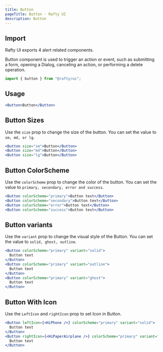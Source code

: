 ```yaml
---
title: Button
pageTitle: Button - Rafty UI
description: Button
---
```


## Import

Rafty UI exports 4 alert related components.

Button component is used to trigger an action or event, such as submitting a form, opening a Dialog, canceling an action, or performing a delete operation.

```jsx
import { button } from "@rafty/ui";
```

## Usage

```jsx
<Button>Button</Button>
```

## Button Sizes

Use the `size` prop to change the size of the button. You can set the value to `sm, md, or lg`.

```jsx
<Button size="sm">Button</Button>
<Button size="md">Button</Button>
<Button size="lg">Button</Button>
```

## Button ColorScheme

Use the `colorScheme` prop to change the color of the button. You can set the value to `primary, secondary, error and success`.

```jsx
<Button colorScheme="primary">Button text</Button>
<Button colorScheme="secondary">Button text</Button>
<Button colorScheme="error">Button text</Button>
<Button colorScheme="success">Button text</Button>
```

## Button variants

Use the `variant` prop to change the visual style of the Button. You can set the value to `solid, ghost, outline`.

```jsx
<Button colorScheme="primary" variant="solid">
  Button text
</Button>
<Button colorScheme="primary" variant="outline">
  Button text
</Button>
<Button colorScheme="primary" variant="ghost">
  Button text
</Button>
```

## Button With Icon

Use the `LeftIcon` and `rightIcon` prop to set Icon in Button.

```jsx
<Button leftIcon={<HiPhone />} colorScheme="primary" variant="solid">
  Button text
</Button>
<Button rightIcon={<HiPaperAirplane />} colorScheme="primary" variant="solid">
  Button text
</Button>

```
